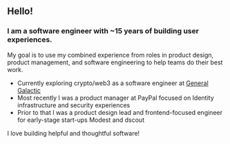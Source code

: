 ## Hello!

### I am a software engineer with ~15 years of building user experiences.

My goal is to use my combined experience from roles in product design, product management, and software engineering to help teams do their best work.

- Currently exploring crypto/web3 as a software engineer at [General Galactic](https://github.com/generalgalactic)
- Most recently I was a product manager at PayPal focused on Identity infrastructure and security experiences
- Prior to that I was a product design lead and frontend-focused engineer for early-stage start-ups Modest and dscout

I love building helpful and thoughtful software! 
